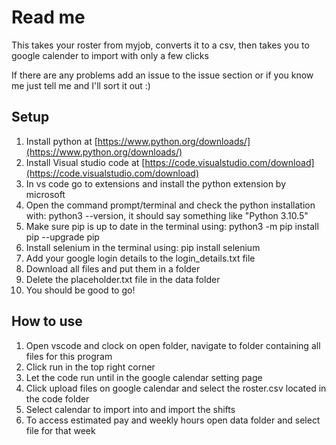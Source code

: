 # Read me
This takes your roster from myjob, converts it to a csv, then takes you to google calender to import with only a few clicks 

If there are any problems add an issue to the issue section or if you know me just tell me and I'll sort it out :)

## Setup
1. Install python at [https://www.python.org/downloads/](https://www.python.org/downloads/)
2. Install Visual studio code at [https://code.visualstudio.com/download](https://code.visualstudio.com/download)
3. In vs code go to extensions and install the python extension by microsoft
4. Open the command prompt/terminal and check the python installation with: python3 --version, it should say something like "Python 3.10.5"
5. Make sure pip is up to date in the terminal using: python3 -m pip install pip --upgrade pip
6. Install selenium in the terminal using: pip install selenium
7. Add your google login details to the login_details.txt file
8. Download all files and put them in a folder
10. Delete the placeholder.txt file in the data folder
11. You should be good to go!

## How to use
1. Open vscode and clock on open folder, navigate to folder containing all files for this program
2. Click run in the top right corner
3. Let the code run until in the google calendar setting page
4. Click upload files on google calendar and select the roster.csv located in the code folder
5. Select calendar to import into and import the shifts
6. To access estimated pay and weekly hours open data folder and select file for that week
